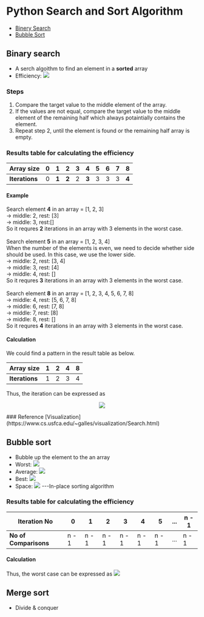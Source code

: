 # Python Search and Sort Algorithm

- [Binery Search](https://github.com/Chun-Chieh/LearningNotes/tree/master/Python#binary-search)
- [Bubble Sort]()

## Binary search
- A serch algoithm to find an element in a **sorted** array
- Efficiency: ![](https://latex.codecogs.com/gif.latex?O\left&space;(&space;\left&space;\log&space;n&space;\right&space;))

### Steps
1. Compare the target value to the middle element of the array.
2. If the values are not equal, compare the target value to the middle element of the remaining half which always potaintially contains the element.
3. Repeat step 2, until the element is found or the remaining half array is empty.

### Results table for calculating the efficiency
| **Array size** | 0 |   1   |   2   | 3 |   4   | 5 | 6 | 7 |   8   |
|----------------|---|-------|-------|---|-------|---|---|---|-------|
| **Iterations** | 0 | **1** | **2** | 2 | **3** | 3 | 3 | 3 | **4** | 

#### Example
Search element **4** in an array = [1, 2, 3]<br />
-> middle: 2, rest: [3]<br />
-> middle: 3, rest:[]<br /> 
So it requres **2** iterations in an array with 3 elements in the worst case.
<br />
<br />
Search element **5** in an array = [1, 2, 3, 4]<br />
When the number of the elements is even, we need to decide whether side should be used.
In this case, we use the lower side.<br />
-> middle: 2, rest: [3, 4]<br />
-> middle: 3, rest: [4]<br />
-> middle: 4, rest: []<br />
So it requres **3** iterations in an array with 3 elements in the worst case.
<br />
<br />
Search element **8** in an array = [1, 2, 3, 4, 5, 6, 7, 8]<br />
-> middle: 4, rest: [5, 6, 7, 8]<br />
-> middle: 6, rest: [7, 8]<br />
-> middle: 7, rest: [8]<br />
-> middle: 8, rest: []<br />
So it requres **4** iterations in an array with 3 elements in the worst case.<br />

#### Calculation
We could find a pattern in the result table as below.


|  Array size  | 1 | 2 | 4 | 8 |
|--------------|---|---|---|---|
**Iterations** | 1 | 2 | 3 | 4 |


Thus, the iteration can be expressed as

<p align="center">
    <img src="https://latex.codecogs.com/gif.latex?\log_{2}(n)&plus;1">
</p>
### Reference
[Visualization](https://www.cs.usfca.edu/~galles/visualization/Search.html)


## Bubble sort
- Bubble up the element to the an array
- Worst: ![](https://latex.codecogs.com/gif.latex?\left&space;O(&space;n^{2}&space;\right&space;))
- Average: ![](https://latex.codecogs.com/gif.latex?\left&space;O(&space;n^{2}&space;\right&space;))
- Best: ![](https://latex.codecogs.com/gif.latex?\left&space;O(&space;n&space;\right&space;))
- Space: ![](https://latex.codecogs.com/gif.latex?O\left&space;(&space;1&space;\right&space;)) ---In-place sorting algorithm

### Results table for calculating the efficiency
| **Iteration No**      |  0  |  1  |  2  |  3  |  4  |  5  |...|n - 1|
|-----------------------|-----|-----|-----|-----|-----|-----|---|-----|
| **No of Comparisons** |n - 1|n - 1|n - 1|n - 1|n - 1|n - 1|...|n - 1|

#### Calculation
Thus, the worst case can be expressed as  ![](https://latex.codecogs.com/gif.latex?\left&space;(&space;n-1&space;\right&space;)\ast&space;\left&space;(&space;n-1&space;\right&space;)=&space;n^{2}-2n&plus;1)


## Merge sort
- Divide & conquer

